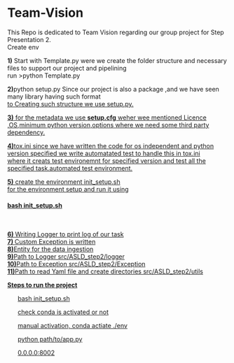 # Team-Vision
This Repo is dedicated to Team Vision regarding our group project for Step Presentation 2. <br/>
Create env

<b>1)</b> Start with Template.py were we create the folder structure and necessary files to support our project and pipelining
<br/> run  >python Template.py <br/>

<b>2)</b>python setup.py  Since our project is also a package ,and we have seen many library having such format <a href="https://pypi.org/project/seaborn/"/> 
<br/>to Creating such structure we use setup.py. <br/>

<b>3)</b> for the metadata we use <b>setup.cfg</b> weher wee mentioned Licence ,OS,minimum python version,options where we need some third party dependency.
</br>

<b>4)</b>tox.ini since we have written the code for os independent and python version specified we write automatated test to handle this in tox.ini<br/>
where it creats test environemnt for specified version and test all the specified task.automated test environment.

<b>5)</b> create the environment init_setup.sh</br> for the environment setup and run it using <h4> bash init_setup.sh</h4> <br/>

<b>6) </b> Writing Logger to print log of our task<br/>
<b>7) </b> Custom Exception is written <br/>
<b>8)</b>Entity for the data ingestion<br/>
<b>9)</b>Path to Logger src/ASLD_step2/logger</br>
<b>10)</b>Path to Exception src/ASLD_step2/Exception</br>
<b>11)</b>Path to read Yaml file and create directories src/ASLD_step2/utils</br>

<b> Steps to  run the project </b>
<ul>bash init_setup.sh</ul>
<ul>check conda is activated or not</ul>
<ul>manual activation, conda actiate ./env</ul>
<ul>python path/to/app.py</ul>
<ul>0.0.0.0:8002</ul>
